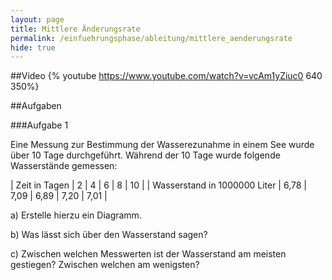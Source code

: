 ```yaml
---
layout: page
title: Mittlere Änderungsrate
permalink: /einfuehrungsphase/ableitung/mittlere_aenderungsrate
hide: true
---
```

##Video
{% youtube https://www.youtube.com/watch?v=vcAm1yZiuc0 640 350%}

##Aufgaben

###Aufgabe 1

Eine Messung zur Bestimmung der Wasserezunahme in einem See wurde über 10 Tage durchgeführt.
Während der 10 Tage wurde folgende Wasserstände gemessen:

| Zeit in Tagen | 2 | 4 | 6 | 8 | 10 |
| Wasserstand in 1000000 Liter | 6,78 | 7,09 | 6,89 | 7,20 | 7,01 |

a) Erstelle hierzu ein Diagramm.

b) Was lässt sich über den Wasserstand sagen?

c) Zwischen welchen Messwerten ist der Wasserstand am meisten gestiegen? Zwischen welchen am wenigsten?
